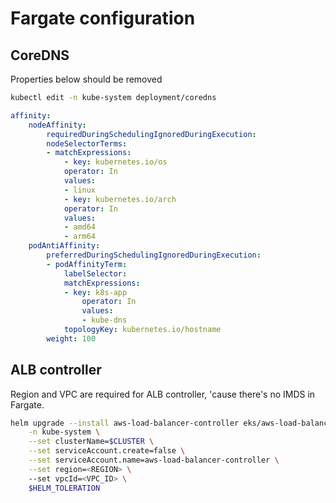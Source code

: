 # Fargate configuration

## CoreDNS

Properties below should be removed

```bash
kubectl edit -n kube-system deployment/coredns
```


```yaml
affinity:
    nodeAffinity:
        requiredDuringSchedulingIgnoredDuringExecution:
        nodeSelectorTerms:
        - matchExpressions:
            - key: kubernetes.io/os
            operator: In
            values:
            - linux
            - key: kubernetes.io/arch
            operator: In
            values:
            - amd64
            - arm64
    podAntiAffinity:
        preferredDuringSchedulingIgnoredDuringExecution:
        - podAffinityTerm:
            labelSelector:
            matchExpressions:
            - key: k8s-app
                operator: In
                values:
                - kube-dns
            topologyKey: kubernetes.io/hostname
        weight: 100
```

## ALB controller

Region and VPC are required for ALB controller, 'cause there's no IMDS in Fargate.

```bash
helm upgrade --install aws-load-balancer-controller eks/aws-load-balancer-controller \
    -n kube-system \
    --set clusterName=$CLUSTER \
    --set serviceAccount.create=false \
    --set serviceAccount.name=aws-load-balancer-controller \
    --set region=<REGION> \  
    --set vpcId=<VPC_ID> \ 
    $HELM_TOLERATION
```
